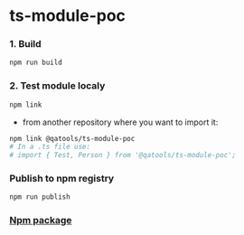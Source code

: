 # ts-module-poc

### 1. Build

```bash
npm run build
```

### 2. Test module localy

```bash
npm link
```

- from another repository where you want to import it:

```bash
npm link @qatools/ts-module-poc
# In a .ts file use:
# import { Test, Person } from '@qatools/ts-module-poc';
```

### Publish to npm registry

```bash
npm run publish
```

### [Npm package](https://www.npmjs.com/package/@qatools/ts-module-poc)
